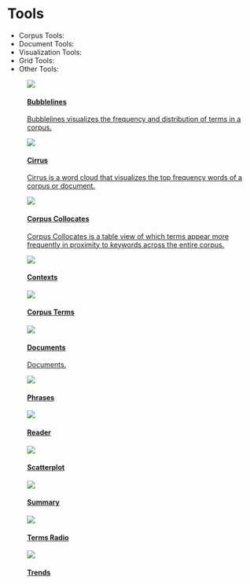 # Tools

* Corpus Tools:
* Document Tools:
* Visualization Tools:
* Grid Tools:
* Other Tools:

<div class="thumb-list">
	<a href="#!/guide/bubblelines"><dd>
		<div class="thumb">
			<img src="guides/bubblelines/icon.png" />
		</div>
		<div>
			<h4>Bubblelines</h4>
			<p>Bubblelines visualizes the frequency and distribution of terms in a corpus.</p>
		</div>
	</dd></a>
</div>

<div class="thumb-list">
	<a href="#!/guide/cirrus"><dd>
		<div class="thumb">
			<img src="guides/cirrus/icon.png" />
		</div>
		<div>
			<h4>Cirrus</h4>
			<p>Cirrus is a word cloud that visualizes the top frequency words of a corpus or document.</p>
		</div>
	</dd></a>
</div>

<div class="thumb-list">
	<a href="#!/guide/corpuscollocates"><dd>
		<div class="thumb">
			<img src="guides/corpuscollocates/icon.png" />
		</div>
		<div>
			<h4>Corpus Collocates</h4>
			<p>Corpus Collocates is a table view of which terms appear more frequently in proximity to keywords across the entire corpus.</p>
		</div>
	</dd></a>
</div>

<div class="thumb-list">
	<a href="#!/guide/contexts"><dd>
		<div class="thumb">
			<img src="guides/contexts/icon.png" />
		</div>
		<div>
			<h4>Contexts</h4>
			<p></p>
		</div>
	</dd></a>
</div>

<div class="thumb-list">
	<a href="#!/guide/corpusterms"><dd>
		<div class="thumb">
			<img src="guides/corpusterms/icon.png" />
		</div>
		<div>
			<h4>Corpus Terms</h4>
			<p></p>
		</div>
	</dd></a>
</div>

<div class="thumb-list">
	<a href="#!/guide/documents"><dd>
		<div class="thumb">
			<img src="guides/documents/icon.png" />
		</div>
		<div>
			<h4>Documents</h4>
			<p>Documents.</p>
		</div>
	</dd></a>
</div>

<div class="thumb-list">
	<a href="#!/guide/phrases"><dd>
		<div class="thumb">
			<img src="guides/phrases/icon.png" />
		</div>
		<div>
			<h4>Phrases</h4>
			<p></p>
		</div>
	</dd></a>
</div>

<div class="thumb-list">
	<a href="#!/guide/reader"><dd>
		<div class="thumb">
			<img src="guides/reader/icon.png" />
		</div>
		<div>
			<h4>Reader</h4>
			<p></p>
		</div>
	</dd></a>
</div>

<div class="thumb-list">
	<a href="#!/guide/scatterplot"><dd>
		<div class="thumb">
			<img src="guides/scatterplot/icon.png" />
		</div>
		<div>
			<h4>Scatterplot</h4>
			<p></p>
		</div>
	</dd></a>
</div>


<div class="thumb-list">
	<a href="#!/guide/summary"><dd>
		<div class="thumb">
			<img src="guides/summary/icon.png" />
		</div>
		<div>
			<h4>Summary</h4>
			<p></p>
		</div>
	</dd></a>
</div>

<div class="thumb-list">
	<a href="#!/guide/termsradio"><dd>
		<div class="thumb">
			<img src="guides/termsradio/icon.png" />
		</div>
		<div>
			<h4>Terms Radio</h4>
			<p></p>
		</div>
	</dd></a>
</div>

<div class="thumb-list">
	<a href="#!/guide/trends"><dd>
		<div class="thumb">
			<img src="guides/trends/icon.png" />
		</div>
		<div>
			<h4>Trends</h4>
			<p></p>
		</div>
	</dd></a>
</div>